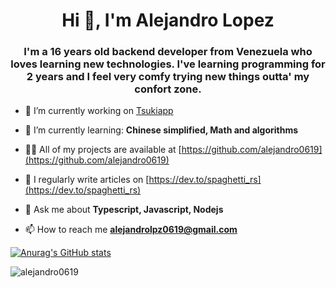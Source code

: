 <h1 align="center">Hi 👋, I'm Alejandro Lopez</h1>
<h3 align="center">I'm a 16 years old backend developer from Venezuela who loves learning new technologies.
  I've learning programming for 2 years and I feel very comfy trying new things outta' my confort zone. 
</h3>

- 🔭 I’m currently working on [Tsukiapp](https://github.com/orgs/Tsukiapp/)

- 🌱 I’m currently learning: **Chinese simplified, Math and algorithms**
- 👨‍💻 All of my projects are available at [https://github.com/alejandro0619](https://github.com/alejandro0619)

- 📝 I regularly write articles on [https://dev.to/spaghetti_rs](https://dev.to/spaghetti_rs)

- 💬 Ask me about **Typescript, Javascript, Nodejs**

- 📫 How to reach me **alejandrolpz0619@gmail.com**

[![Anurag's GitHub stats](https://github-readme-stats.vercel.app/api?username=alejandro0619)](https://github.com/anuraghazra/github-readme-stats)

<p><img align="center" src="https://github-readme-stats.vercel.app/api/top-langs?username=alejandro0619&show_icons=true&locale=en&layout=compact" alt="alejandro0619" /></p>


